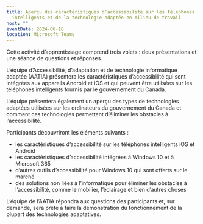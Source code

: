 ```yaml
---
title: Aperçu des caractéristiques d’accessibilité sur les téléphones
  intelligents et de la technologie adaptée en milieu de travail
host: ""
eventDate: 2024-06-18
location: Microsoft Teams
---
```

Cette activité d’apprentissage comprend trois volets : deux présentations et une séance de questions et réponses.

L’équipe d’Accessibilité, d’adaptation et de technologie informatique adaptée (AATIA) présentera les caractéristiques d’accessibilité qui sont intégrées aux appareils Android et iOS et qui peuvent être utilisées sur les téléphones intelligents fournis par le gouvernement du Canada.

L’équipe présentera également un aperçu des types de technologies adaptées utilisées sur les ordinateurs du gouvernement du Canada et comment ces technologies permettent d’éliminer les obstacles à l’accessibilité.

Participants découvriront les éléments suivants :

- les caractéristiques d’accessibilité sur les téléphones intelligents iOS et Android
- les caractéristiques d’accessibilité intégrées à Windows 10 et à Microsoft 365
- d’autres outils d’accessibilité pour Windows 10 qui sont offerts sur le marché
- des solutions non liées à l’informatique pour éliminer les obstacles à l’accessibilité, comme le mobilier, l’éclairage et bien d’autres choses

L’équipe de l’AATIA répondra aux questions des participants et, sur demande, sera prête à faire la démonstration du fonctionnement de la plupart des technologies adaptatives.

